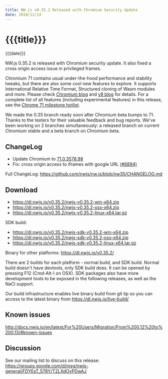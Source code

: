 ```yaml
---
title: NW.js v0.35.2 Released with Chromium Security Update
date: 2018/12/14
---
```

# {{{title}}}
{{{date}}}

NW.js 0.35.2 is released with Chromium security update. It also fixed a cross origin access issue in privileged frames.

Chromium 71 contains usual under-the-hood performance and stability tweaks, but there are also some cool new features to explore. It supports International Relative Time Format, Structured cloning of Wasm modules and more. Please check [Chromium blog](https://blog.chromium.org/2018/10/chrome-71-beta-relative-time-formats.html) and [v8 blog](https://v8.dev/blog/v8-release-71) for details. For a complete list of all features (including experimental features) in this release, see the [Chrome 71 milestone hotlist](https://www.chromestatus.com/features#milestone=71).

We made the 0.35 branch ready soon after Chromium beta bumps to 71. Thanks to the testers for their valuable feedback and bug reports. We've been working on 2 branches simultaneously: a released branch on current Chromium stable and a beta branch on Chromium beta.

## ChangeLog

- Update Chromium to [71.0.3578.98](https://chromereleases.googleblog.com/2018/12/stable-channel-update-for-desktop_12.html)
- Fix: cross origin access to iframes with google URL [(#6894)](https://github.com/nwjs/nw.js/issues/6894)

Full ChangeLog: https://github.com/nwjs/nw.js/blob/nw35/CHANGELOG.md

## Download 

* https://dl.nwjs.io/v0.35.2/nwjs-v0.35.2-win-x64.zip 
* https://dl.nwjs.io/v0.35.2/nwjs-v0.35.2-osx-x64.zip 
* https://dl.nwjs.io/v0.35.2/nwjs-v0.35.2-linux-x64.tar.gz 

SDK build: 
* https://dl.nwjs.io/v0.35.2/nwjs-sdk-v0.35.2-win-x64.zip 
* https://dl.nwjs.io/v0.35.2/nwjs-sdk-v0.35.2-osx-x64.zip 
* https://dl.nwjs.io/v0.35.2/nwjs-sdk-v0.35.2-linux-x64.tar.gz 

Binary for other platforms: https://dl.nwjs.io/v0.35.2/ 

There are 2 builds for each platform - normal build, and SDK build. Normal build doesn't have devtools, only SDK build does. lt can be opened by pressing F12 (Cmd-Alt-I on OSX). SDK packages also have more development tools to be exposed in the following releases, as well as the NaCl support.

Our build infrastructure enables live binary build from git tip so you can access to the latest binary from https://dl.nwjs.io/live-build/ 

## Known issues 

http://docs.nwjs.io/en/latest/For%20Users/Migration/From%200.12%20to%200.13/#known-issues

## Discussion

See our mailing list to discuss on this release: https://groups.google.com/d/msg/nwjs-general/FDYEsT_578Y/T2LXdOvPDwAJ

